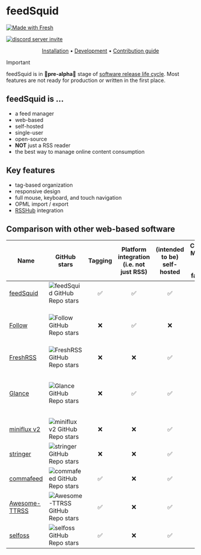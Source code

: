 # feedSquid

<a href="https://fresh.deno.dev">
<picture>
<source media="(prefers-color-scheme: dark)" srcset="https://fresh.deno.dev/fresh-badge-dark.svg">
<source media="(prefers-color-scheme: light)" srcset="https://fresh.deno.dev/fresh-badge.svg">
<img alt="Made with Fresh" src="https://fresh.deno.dev/fresh-badge.svg">
</picture>
</a>

[![discord server invite](https://dcbadge.limes.pink/api/server/gvKhMuT35v)](https://discord.gg/gvKhMuT35v)

<p align="center">
    <a href="docs/installation.md">Installation</a> •
    <a href="docs/dev.md">Development</a> •
    <a href="CONTRIBUTING.md">Contribution guide</a>
</p>

> [!IMPORTANT]
> feedSquid is in 🚧**pre-alpha**🚧 stage of
> [software release life cycle][SRLC]. Most features are not ready for
> production or written in the first place.

## feedSquid is ...

- a feed manager
- web-based
- self-hosted
- single-user
- open-source
- **NOT** just a RSS reader
- the best way to manage online content consumption

## Key features

- tag-based organization
- responsive design
- full mouse, keyboard, and touch navigation
- OPML import / export
- [RSSHub](https://github.com/DIYgod/RSSHub) integration

## Comparison with other web-based software

| Name                                                      | GitHub stars                                                                                  | Tagging | Platform integration (i.e. not just RSS) | (intended to be) self-hosted | Consumption Management (mark as read, favorite, etc) | Goal difference                                             |
| --------------------------------------------------------- | --------------------------------------------------------------------------------------------- | :-----: | :--------------------------------------: | :--------------------------: | :--------------------------------------------------: | ----------------------------------------------------------- |
| [feedSquid](https://github.com/feedsquid/feedsquid)       | ![feedSquid GitHub Repo stars](https://img.shields.io/github/stars/feedsquid/feedsquid)       |   ✅    |                    ✅                    |              ✅              |                          ✅                          | -                                                           |
| [Follow](https://github.com/RSSNext/Follow)               | ![Follow GitHub Repo stars](https://img.shields.io/github/stars/RSSNext/Follow)               |   ❌    |                    ✅                    |              ❌              |                          ✅                          | more focused on following people than media                 |
| [FreshRSS](https://github.com/FreshRSS/FreshRSS)          | ![FreshRSS GitHub Repo stars](https://img.shields.io/github/stars/FreshRSS/FreshRSS)          |   ❌    |                    ❌                    |              ✅              |                          ✅                          | only meant to be a RSS reader                               |
| [Glance](https://github.com/glanceapp/glance)             | ![Glance GitHub Repo stars](https://img.shields.io/github/stars/glanceapp/glance)             |   ❌    |                    ✅                    |              ✅              |                          ❌                          | more focused on dashboard experience than media consumption |
| [miniflux v2](https://github.com/miniflux/v2)             | ![miniflux v2 GitHub Repo stars](https://img.shields.io/github/stars/miniflux/v2)             |   ❌    |                    ❌                    |              ✅              |                          ✅                          | only meant to be a RSS reader                               |
| [stringer](https://github.com/stringer-rss/stringer)      | ![stringer GitHub Repo stars](https://img.shields.io/github/stars/stringer-rss/stringer)      |   ❌    |                    ❌                    |              ✅              |                          ✅                          | only meant to be a RSS reader                               |
| [commafeed](https://github.com/Athou/commafeed)           | ![commafeed GitHub Repo stars](https://img.shields.io/github/stars/Athou/commafeed)           |   ✅    |                    ❌                    |              ✅              |                          ✅                          | only meant to be a RSS reader                               |
| [Awesome-TTRSS](https://github.com/HenryQW/Awesome-TTRSS) | ![Awesome-TTRSS GitHub Repo stars](https://img.shields.io/github/stars/HenryQW/Awesome-TTRSS) |   ✅    |                    ❌                    |              ✅              |                          ✅                          | only meant to be a RSS reader                               |
| [selfoss](https://github.com/fossar/selfoss)              | ![selfoss GitHub Repo stars](https://img.shields.io/github/stars/fossar/selfoss)              |   ✅    |                    ❌                    |              ✅              |                          ✅                          | only meant to be a RSS reader                               |

[SRLC]: https://en.wikipedia.org/wiki/Software_release_life_cycle
